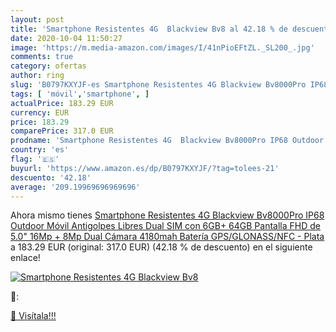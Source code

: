 ```yaml
---
layout: post
title: 'Smartphone Resistentes 4G  Blackview Bv8 al 42.18 % de descuento'
date: 2020-10-04 11:50:27
image: 'https://m.media-amazon.com/images/I/41nPioEFtZL._SL200_.jpg'
comments: true
category: ofertas
author: ring
slug: 'B0797KXYJF-es Smartphone Resistentes 4G Blackview Bv8000Pro IP68 Outdoor...'
tags: [ 'móvil','smartphone', ]
actualPrice: 183.29 EUR
currency: EUR
price: 183.29
comparePrice: 317.0 EUR
prodname: 'Smartphone Resistentes 4G  Blackview Bv8000Pro IP68 Outdoor Móvil Antigolpes Libres Dual SIM con 6GB+ 64GB  Pantalla FHD de 5.0"  16Mp + 8Mp Dual Cámara  4180mah Batería  GPS/GLONASS/NFC - Plata'
country: 'es'
flag: '🇪🇸'
buyurl: 'https://www.amazon.es/dp/B0797KXYJF/?tag=tolees-21'
descuento: '42.18'
average: '209.19969696969696'
---
```


Ahora mismo tienes [Smartphone Resistentes 4G  Blackview Bv8000Pro IP68 Outdoor Móvil Antigolpes Libres Dual SIM con 6GB+ 64GB  Pantalla FHD de 5.0"  16Mp + 8Mp Dual Cámara  4180mah Batería  GPS/GLONASS/NFC - Plata](https://www.amazon.es/dp/B0797KXYJF/?tag=tolees-21) a 183.29 EUR (original: 317.0 EUR) (42.18 %  de descuento) en el siguiente enlace!

[![Smartphone Resistentes 4G  Blackview Bv8](https://m.media-amazon.com/images/I/41nPioEFtZL._SL200_.jpg)](https://www.amazon.es/dp/B0797KXYJF/?tag=tolees-21)

🔎:


[🛒 Visítala!!!](https://www.amazon.es/dp/B0797KXYJF/?tag=tolees-21)
